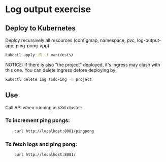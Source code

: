 # Log output exercise

## Deploy to Kubernetes

Deploy recursively all resources (configmap, namespace, pvc, log-output-app, ping-pong-app)

```bash
kubectl apply -R -f manifests/
```

NOTICE: If there is also "the project" deployed, it's ingress may clash with this one. You can delete ingress defore deploying by:

```bash
kubectl delete ing todo-ing -n project
```

## Use

Call API when running in k3d cluster:

### To increment ping pongs:

```bash
    curl http://localhost:8081/pingpong
```

### To fetch logs and ping pong:

```bash
    curl http://localhost:8081/
```

